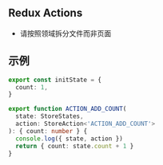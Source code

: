 ## Redux Actions

* 请按照领域拆分文件而非页面

## 示例

```ts
export const initState = {
  count: 1,
}

export function ACTION_ADD_COUNT(
  state: StoreStates,
  action: StoreAction<'ACTION_ADD_COUNT'>
): { count: number } {
  console.log({ state, action })
  return { count: state.count + 1 }
}

```